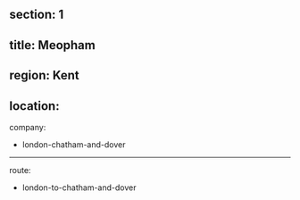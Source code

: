 section: 1
----
title: Meopham
----
region: Kent
----
location: 
----
company:
- london-chatham-and-dover
----
route:
- london-to-chatham-and-dover
